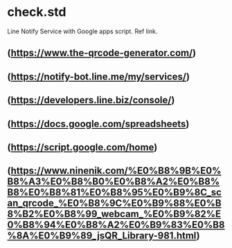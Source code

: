 # check.std
Line Notify Service with Google apps script.
Ref link.
## (https://www.the-qrcode-generator.com/)
## (https://notify-bot.line.me/my/services/)
## (https://developers.line.biz/console/)
## (https://docs.google.com/spreadsheets)
## (https://script.google.com/home)
## (https://www.ninenik.com/%E0%B8%9B%E0%B8%A3%E0%B8%B0%E0%B8%A2%E0%B8%B8%E0%B8%81%E0%B8%95%E0%B9%8C_scan_qrcode_%E0%B8%9C%E0%B9%88%E0%B8%B2%E0%B8%99_webcam_%E0%B9%82%E0%B8%94%E0%B8%A2%E0%B9%83%E0%B8%8A%E0%B9%89_jsQR_Library-981.html)
